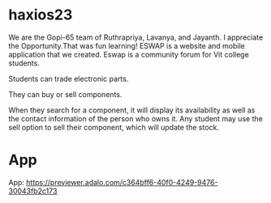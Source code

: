 # haxios23
We are the Gopi-65 team of Ruthrapriya, Lavanya, and Jayanth. I appreciate the Opportunity.That was fun learning! ESWAP is a website and mobile application that we created.
Eswap is a community forum for Vit college students.

Students can trade electronic parts.

They can buy or sell components.

When they search for a component, it will display its availability as well as the contact information of the person who owns it. Any student may use the sell option to sell their component, which will update the stock.

# App
App: https://previewer.adalo.com/c364bff6-40f0-4249-9476-30043fb2c173
